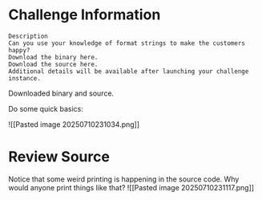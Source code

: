 # Challenge Information

```
Description
Can you use your knowledge of format strings to make the customers happy?
Download the binary here.
Download the source here.
Additional details will be available after launching your challenge instance.
```


Downloaded binary and source.

Do some quick basics:

![[Pasted image 20250710231034.png]]

# Review Source
Notice that some weird printing is happening in the source code. Why would anyone print things like that?
![[Pasted image 20250710231117.png]]



